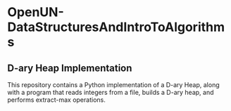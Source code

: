 # OpenUN-DataStructuresAndIntroToAlgorithms

## D-ary Heap Implementation
        
This repository contains a Python implementation of a D-ary Heap, along with a program that reads integers from a file, builds a D-ary heap, and performs extract-max operations.